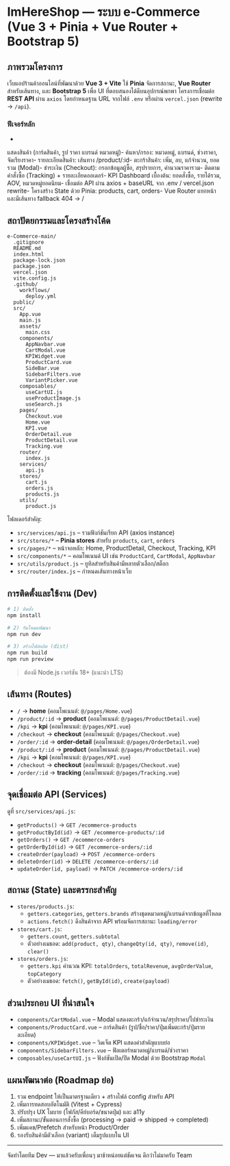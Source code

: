 # ImHereShop — ระบบ e‑Commerce (Vue 3 + Pinia + Vue Router + Bootstrap 5)

## ภาพรวมโครงการ
เว็บแอปร้านค้าออนไลน์ที่พัฒนาด้วย **Vue 3 + Vite** ใช้ **Pinia** จัดการสถานะ, **Vue Router** สำหรับเส้นทาง, และ **Bootstrap 5** เพื่อ UI ที่ตอบสนองได้ดีบนอุปกรณ์พกพา โครงการเชื่อมต่อ **REST API** ผ่าน `axios` โดยกำหนดฐาน URL จากไฟล์ `.env` หรือผ่าน `vercel.json` (rewrite → `/api`).

### ฟีเจอร์หลัก
- 
แสดงสินค้า (การ์ดสินค้า, รูป ราคา แบรนด์ หมวดหมู่)- ค้นหา/กรอง: หมวดหมู่, แบรนด์, ช่วงราคา, จัดเรียงราคา- รายละเอียดสินค้า: เส้นทาง /product/:id- ตะกร้าสินค้า: เพิ่ม, ลบ, แก้จำนวน, ยอดรวม (Modal)- ชำระเงิน (Checkout): กรอกข้อมูลผู้ซื้อ, สรุปรายการ, คำนวณราคารวม- ติดตามคำสั่งซื้อ (Tracking) + รายละเอียดออเดอร์- KPI Dashboard เบื้องต้น: ยอดสั่งซื้อ, รายได้รวม, AOV, หมวดหมู่ยอดนิยม- เชื่อมต่อ API ผ่าน axios + baseURL จาก .env / vercel.json rewrite- โครงสร้าง State ด้วย Pinia: products, cart, orders- Vue Router แยกหน้าและมีเส้นทาง fallback 404 → /

## สถาปัตยกรรมและโครงสร้างโค้ด
```
e-Commerce-main/
  .gitignore
  README.md
  index.html
  package-lock.json
  package.json
  vercel.json
  vite.config.js
  .github/
    workflows/
      deploy.yml
  public/
  src/
    App.vue
    main.js
    assets/
      main.css
    components/
      AppNavbar.vue
      CartModal.vue
      KPIWidget.vue
      ProductCard.vue
      SideBar.vue
      SidebarFilters.vue
      VariantPicker.vue
    composables/
      useCartUI.js
      useProductImage.js
      useSearch.js
    pages/
      Checkout.vue
      Home.vue
      KPI.vue
      OrderDetail.vue
      ProductDetail.vue
      Tracking.vue
    router/
      index.js
    services/
      api.js
    stores/
      cart.js
      orders.js
      products.js
    utils/
      product.js
```

โฟลเดอร์สำคัญ:
- `src/services/api.js` – รวมฟังก์ชันเรียก API (axios instance)
- `src/stores/*` – **Pinia stores** สำหรับ `products`, `cart`, `orders`
- `src/pages/*` – หน้าจอหลัก: Home, ProductDetail, Checkout, Tracking, KPI
- `src/components/*` – คอมโพเนนต์ UI เช่น `ProductCard`, `CartModal`, `AppNavbar`
- `src/utils/product.js` – ยูทิลสำหรับสินค้ามีหลายตัวเลือก/สต็อก
- `src/router/index.js` – กำหนดเส้นทางหน้าเว็บ

## การติดตั้งและใช้งาน (Dev)
```bash
# 1) ติดตั้ง
npm install

# 2) รันโหมดพัฒนา
npm run dev

# 3) สร้างไฟล์ผลิต (dist)
npm run build
npm run preview
```
> ต้องมี Node.js เวอร์ชัน 18+ (แนะนำ LTS)

## เส้นทาง (Routes)
- `/` → **home** (คอมโพเนนต์: `@/pages/Home.vue`)
- `/product/:id` → **product** (คอมโพเนนต์: `@/pages/ProductDetail.vue`)
- `/kpi` → **kpi** (คอมโพเนนต์: `@/pages/KPI.vue`)
- `/checkout` → **checkout** (คอมโพเนนต์: `@/pages/Checkout.vue`)
- `/order/:id` → **order-detail** (คอมโพเนนต์: `@/pages/OrderDetail.vue`)
- `/product/:id` → **product** (คอมโพเนนต์: `@/pages/ProductDetail.vue`)
- `/kpi` → **kpi** (คอมโพเนนต์: `@/pages/KPI.vue`)
- `/checkout` → **checkout** (คอมโพเนนต์: `@/pages/Checkout.vue`)
- `/order/:id` → **tracking** (คอมโพเนนต์: `@/pages/Tracking.vue`)

## จุดเชื่อมต่อ API (Services)
ดูที่ `src/services/api.js`:
- `getProducts()` → `GET /ecommerce-products`
- `getProductById(id)` → `GET /ecommerce-products/:id`
- `getOrders()` → `GET /ecommerce-orders`
- `getOrderById(id)` → `GET /ecommerce-orders/:id`
- `createOrder(payload)` → `POST /ecommerce-orders`
- `deleteOrder(id)` → `DELETE /ecommerce-orders/:id`
- `updateOrder(id, payload)` → `PATCH /ecommerce-orders/:id`


## สถานะ (State) และตรรกะสำคัญ
- `stores/products.js`:
  - `getters.categories`, `getters.brands` สร้างชุดหมวดหมู่/แบรนด์จากข้อมูลที่โหลด
  - `actions.fetch()` ดึงสินค้าจาก API พร้อมจัดการสถานะ `loading/error`
- `stores/cart.js`:
  - `getters.count`, `getters.subtotal`
  - ตัวอย่างเมธอด: `add(product, qty)`, `changeQty(id, qty)`, `remove(id)`, `clear()`
- `stores/orders.js`:
  - `getters.kpi` คำนวณ KPI: `totalOrders`, `totalRevenue`, `avgOrderValue`, `topCategory`
  - ตัวอย่างเมธอด: `fetch()`, `getById(id)`, `create(payload)`

## ส่วนประกอบ UI ที่น่าสนใจ
- `components/CartModal.vue` – Modal แสดงตะกร้า/แก้จำนวน/สรุปราคา/ไปชำระเงิน
- `components/ProductCard.vue` – การ์ดสินค้า (รูป/ชื่อ/ราคา/ปุ่มเพิ่มตะกร้า/ปุ่มรายละเอียด)
- `components/KPIWidget.vue` – วิดเจ็ต KPI แสดงค่าสำคัญแบบย่อ
- `components/SidebarFilters.vue` – ฟิลเตอร์หมวดหมู่/แบรนด์/ช่วงราคา
- `composables/useCartUI.js` – ฟังก์ชันเปิด/ปิด Modal ด้วย Bootstrap `Modal`

## แผนพัฒนาต่อ (Roadmap ย่อ)
1. รวม endpoint ให้เป็นมาตรฐานเดียว + สร้างไฟล์ config สำหรับ API
2. เพิ่มการทดสอบอัตโนมัติ (Vitest + Cypress)
3. ปรับปรุง UX โมบาย (โฟกัส/คีย์บอร์ด/ขนาดปุ่ม) และ a11y
4. เพิ่มสถานะ/ขั้นตอนการสั่งซื้อ (processing → paid → shipped → completed)
5. เพิ่มแคช/Prefetch สำหรับหน้า Product/Order
6. รองรับสินค้ามีตัวเลือก (variant) เต็มรูปแบบใน UI

---
จัดทำโดยทีม Dev — มาแล้วครับเพื่อนๆ มาช้าหน่อยแต่ชัดเจน ดีกว่าไม่มาครับ Team

